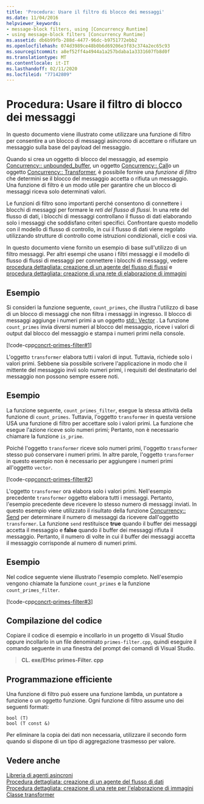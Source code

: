```yaml
---
title: 'Procedura: Usare il filtro di blocco dei messaggi'
ms.date: 11/04/2016
helpviewer_keywords:
- message-block filters, using [Concurrency Runtime]
- using message-block filters [Concurrency Runtime]
ms.assetid: db6b99fb-288d-4477-96dc-b9751772ebb2
ms.openlocfilehash: 074d3989ce48b0b6d69206e3f83c374a2ec65c93
ms.sourcegitcommit: a8ef52ff4a4944a1a257bdaba1a3331607fb8d0f
ms.translationtype: MT
ms.contentlocale: it-IT
ms.lasthandoff: 02/11/2020
ms.locfileid: "77142809"
---
```

# <a name="how-to-use-a-message-block-filter"></a>Procedura: Usare il filtro di blocco dei messaggi

In questo documento viene illustrato come utilizzare una funzione di filtro per consentire a un blocco di messaggi asincrono di accettare o rifiutare un messaggio sulla base del payload del messaggio.

Quando si crea un oggetto di blocco del messaggio, ad esempio [Concurrency:: unbounded_buffer](reference/unbounded-buffer-class.md), un oggetto [Concurrency:: Call](../../parallel/concrt/reference/call-class.md)o un oggetto [Concurrency:: Transformer](../../parallel/concrt/reference/transformer-class.md), è possibile fornire una *funzione di filtro* che determini se il blocco del messaggio accetta o rifiuta un messaggio. Una funzione di filtro è un modo utile per garantire che un blocco di messaggi riceva solo determinati valori.

Le funzioni di filtro sono importanti perché consentono di connettere i blocchi di messaggi per formare le *reti del flusso di flussi*. In una rete del flusso di dati, i blocchi di messaggi controllano il flusso di dati elaborando solo i messaggi che soddisfano criteri specifici. Confrontare questo modello con il modello di flusso di controllo, in cui il flusso di dati viene regolato utilizzando strutture di controllo come istruzioni condizionali, cicli e così via.

In questo documento viene fornito un esempio di base sull'utilizzo di un filtro messaggi. Per altri esempi che usano i filtri messaggi e il modello di flusso di flussi di messaggi per connettere i blocchi di messaggi, vedere [procedura dettagliata: creazione di un agente del flusso di flussi](../../parallel/concrt/walkthrough-creating-a-dataflow-agent.md) e [procedura dettagliata: creazione di una rete di elaborazione di immagini](../../parallel/concrt/walkthrough-creating-an-image-processing-network.md)

## <a name="example"></a>Esempio

Si consideri la funzione seguente, `count_primes`, che illustra l'utilizzo di base di un blocco di messaggi che non filtra i messaggi in ingresso. Il blocco di messaggi aggiunge i numeri primi a un oggetto [std:: Vector](../../standard-library/vector-class.md) . La funzione `count_primes` invia diversi numeri al blocco del messaggio, riceve i valori di output dal blocco del messaggio e stampa i numeri primi nella console.

[!code-cpp[concrt-primes-filter#1](../../parallel/concrt/codesnippet/cpp/how-to-use-a-message-block-filter_1.cpp)]

L'oggetto `transformer` elabora tutti i valori di input. Tuttavia, richiede solo i valori primi. Sebbene sia possibile scrivere l'applicazione in modo che il mittente del messaggio invii solo numeri primi, i requisiti del destinatario del messaggio non possono sempre essere noti.

## <a name="example"></a>Esempio

La funzione seguente, `count_primes_filter`, esegue la stessa attività della funzione di `count_primes`. Tuttavia, l'oggetto `transformer` in questa versione USA una funzione di filtro per accettare solo i valori primi. La funzione che esegue l'azione riceve solo numeri primi; Pertanto, non è necessario chiamare la funzione `is_prime`.

Poiché l'oggetto `transformer` riceve solo numeri primi, l'oggetto `transformer` stesso può conservare i numeri primi. In altre parole, l'oggetto `transformer` in questo esempio non è necessario per aggiungere i numeri primi all'oggetto `vector`.

[!code-cpp[concrt-primes-filter#2](../../parallel/concrt/codesnippet/cpp/how-to-use-a-message-block-filter_2.cpp)]

L'oggetto `transformer` ora elabora solo i valori primi. Nell'esempio precedente `transformer` oggetto elabora tutti i messaggi. Pertanto, l'esempio precedente deve ricevere lo stesso numero di messaggi inviati. In questo esempio viene utilizzato il risultato della funzione [Concurrency:: Send](reference/concurrency-namespace-functions.md#send) per determinare il numero di messaggi da ricevere dall'oggetto `transformer`. La funzione `send` restituisce **true** quando il buffer dei messaggi accetta il messaggio e **false** quando il buffer dei messaggi rifiuta il messaggio. Pertanto, il numero di volte in cui il buffer dei messaggi accetta il messaggio corrisponde al numero di numeri primi.

## <a name="example"></a>Esempio

Nel codice seguente viene illustrato l'esempio completo. Nell'esempio vengono chiamate la funzione `count_primes` e la funzione `count_primes_filter`.

[!code-cpp[concrt-primes-filter#3](../../parallel/concrt/codesnippet/cpp/how-to-use-a-message-block-filter_3.cpp)]

## <a name="compiling-the-code"></a>Compilazione del codice

Copiare il codice di esempio e incollarlo in un progetto di Visual Studio oppure incollarlo in un file denominato `primes-filter.cpp`, quindi eseguire il comando seguente in una finestra del prompt dei comandi di Visual Studio.

> **CL. exe/EHsc primes-Filter. cpp**

## <a name="robust-programming"></a>Programmazione efficiente

Una funzione di filtro può essere una funzione lambda, un puntatore a funzione o un oggetto funzione. Ogni funzione di filtro assume uno dei seguenti formati:

```Output
bool (T)
bool (T const &)
```

Per eliminare la copia dei dati non necessaria, utilizzare il secondo form quando si dispone di un tipo di aggregazione trasmesso per valore.

## <a name="see-also"></a>Vedere anche

[Libreria di agenti asincroni](../../parallel/concrt/asynchronous-agents-library.md)<br/>
[Procedura dettagliata: creazione di un agente del flusso di dati](../../parallel/concrt/walkthrough-creating-a-dataflow-agent.md)<br/>
[Procedura dettagliata: creazione di una rete per l'elaborazione di immagini](../../parallel/concrt/walkthrough-creating-an-image-processing-network.md)<br/>
[Classe transformer](../../parallel/concrt/reference/transformer-class.md)
